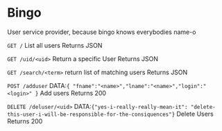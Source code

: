 # Bingo

User service provider, because bingo knows everybodies name-o

`GET /`
List all users
Returns JSON

`GET /uid/<uid>`
Return a specific User
Returns JSON

`GET /search/<term>`
return list of matching users
Returns JSON

`POST /adduser`  DATA:`{ "fname":"<name>","lname":"<name>","login":"<login>" }`
Add users
Returns 200

`DELETE /deluser/<uid>` DATA:`{"yes-i-really-really-mean-it": "delete-this-user-i-will-be-responsible-for-the-consiquences"}`
Delete Users
Returns 200
